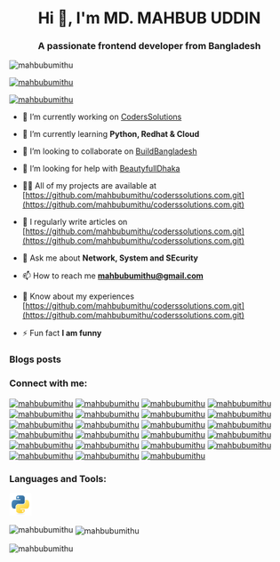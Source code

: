<h1 align="center">Hi 👋, I'm MD. MAHBUB UDDIN</h1>
<h3 align="center">A passionate frontend developer from Bangladesh</h3>

<p align="left"> <img src="https://komarev.com/ghpvc/?username=mahbubumithu&label=Profile%20views&color=0e75b6&style=flat" alt="mahbubumithu" /> </p>

<p align="left"> <a href="https://github.com/ryo-ma/github-profile-trophy"><img src="https://github-profile-trophy.vercel.app/?username=mahbubumithu" alt="mahbubumithu" /></a> </p>

<p align="left"> <a href="https://twitter.com/mahbubumithu" target="blank"><img src="https://img.shields.io/twitter/follow/mahbubumithu?logo=twitter&style=for-the-badge" alt="mahbubumithu" /></a> </p>

- 🔭 I’m currently working on [CodersSolutions](https://github.com/mahbubumithu/coderssolutions.com.git)

- 🌱 I’m currently learning **Python, Redhat & Cloud**

- 👯 I’m looking to collaborate on [BuildBangladesh](https://github.com/mahbubumithu/coderssolutions.com.git)

- 🤝 I’m looking for help with [BeautyfullDhaka](https://github.com/mahbubumithu/coderssolutions.com.git)

- 👨‍💻 All of my projects are available at [https://github.com/mahbubumithu/coderssolutions.com.git](https://github.com/mahbubumithu/coderssolutions.com.git)

- 📝 I regularly write articles on [https://github.com/mahbubumithu/coderssolutions.com.git](https://github.com/mahbubumithu/coderssolutions.com.git)

- 💬 Ask me about **Network, System and SEcurity**

- 📫 How to reach me **mahbubumithu@gmail.com**

- 📄 Know about my experiences [https://github.com/mahbubumithu/coderssolutions.com.git](https://github.com/mahbubumithu/coderssolutions.com.git)

- ⚡ Fun fact **I am funny**

### Blogs posts

<!-- BLOG-POST-LIST:START -->
<!-- BLOG-POST-LIST:END -->

<h3 align="left">Connect with me:</h3>
<p align="left">
<a href="https://codepen.io/mahbubumithu" target="blank"><img align="center" src="https://raw.githubusercontent.com/rahuldkjain/github-profile-readme-generator/master/src/images/icons/Social/codepen.svg" alt="mahbubumithu" height="30" width="40" /></a>
<a href="https://dev.to/mahbubumithu" target="blank"><img align="center" src="https://raw.githubusercontent.com/rahuldkjain/github-profile-readme-generator/master/src/images/icons/Social/devto.svg" alt="mahbubumithu" height="30" width="40" /></a>
<a href="https://twitter.com/mahbubumithu" target="blank"><img align="center" src="https://raw.githubusercontent.com/rahuldkjain/github-profile-readme-generator/master/src/images/icons/Social/twitter.svg" alt="mahbubumithu" height="30" width="40" /></a>
<a href="https://linkedin.com/in/mahbubumithu" target="blank"><img align="center" src="https://raw.githubusercontent.com/rahuldkjain/github-profile-readme-generator/master/src/images/icons/Social/linked-in-alt.svg" alt="mahbubumithu" height="30" width="40" /></a>
<a href="https://stackoverflow.com/users/mahbubumithu" target="blank"><img align="center" src="https://raw.githubusercontent.com/rahuldkjain/github-profile-readme-generator/master/src/images/icons/Social/stack-overflow.svg" alt="mahbubumithu" height="30" width="40" /></a>
<a href="https://codesandbox.com/mahbubumithu" target="blank"><img align="center" src="https://raw.githubusercontent.com/rahuldkjain/github-profile-readme-generator/master/src/images/icons/Social/codesandbox.svg" alt="mahbubumithu" height="30" width="40" /></a>
<a href="https://kaggle.com/mahbubumithu" target="blank"><img align="center" src="https://raw.githubusercontent.com/rahuldkjain/github-profile-readme-generator/master/src/images/icons/Social/kaggle.svg" alt="mahbubumithu" height="30" width="40" /></a>
<a href="https://fb.com/mahbubumithu" target="blank"><img align="center" src="https://raw.githubusercontent.com/rahuldkjain/github-profile-readme-generator/master/src/images/icons/Social/facebook.svg" alt="mahbubumithu" height="30" width="40" /></a>
<a href="https://instagram.com/mahbubumithu" target="blank"><img align="center" src="https://raw.githubusercontent.com/rahuldkjain/github-profile-readme-generator/master/src/images/icons/Social/instagram.svg" alt="mahbubumithu" height="30" width="40" /></a>
<a href="https://dribbble.com/mahbubumithu" target="blank"><img align="center" src="https://raw.githubusercontent.com/rahuldkjain/github-profile-readme-generator/master/src/images/icons/Social/dribbble.svg" alt="mahbubumithu" height="30" width="40" /></a>
<a href="https://www.behance.net/mahbubumithu" target="blank"><img align="center" src="https://raw.githubusercontent.com/rahuldkjain/github-profile-readme-generator/master/src/images/icons/Social/behance.svg" alt="mahbubumithu" height="30" width="40" /></a>
<a href="https://hashnode.com/mahbubumithu" target="blank"><img align="center" src="https://raw.githubusercontent.com/rahuldkjain/github-profile-readme-generator/master/src/images/icons/Social/hashnode.svg" alt="mahbubumithu" height="30" width="40" /></a>
<a href="https://medium.com/mahbubumithu" target="blank"><img align="center" src="https://raw.githubusercontent.com/rahuldkjain/github-profile-readme-generator/master/src/images/icons/Social/medium.svg" alt="mahbubumithu" height="30" width="40" /></a>
<a href="https://www.youtube.com/c/mahbubumithu" target="blank"><img align="center" src="https://raw.githubusercontent.com/rahuldkjain/github-profile-readme-generator/master/src/images/icons/Social/youtube.svg" alt="mahbubumithu" height="30" width="40" /></a>
<a href="https://www.codechef.com/users/mahbubumithu" target="blank"><img align="center" src="https://cdn.jsdelivr.net/npm/simple-icons@3.1.0/icons/codechef.svg" alt="mahbubumithu" height="30" width="40" /></a>
<a href="https://www.hackerrank.com/mahbubumithu" target="blank"><img align="center" src="https://raw.githubusercontent.com/rahuldkjain/github-profile-readme-generator/master/src/images/icons/Social/hackerrank.svg" alt="mahbubumithu" height="30" width="40" /></a>
<a href="https://codeforces.com/profile/mahbubumithu" target="blank"><img align="center" src="https://raw.githubusercontent.com/rahuldkjain/github-profile-readme-generator/master/src/images/icons/Social/codeforces.svg" alt="mahbubumithu" height="30" width="40" /></a>
<a href="https://www.leetcode.com/mahbubumithu" target="blank"><img align="center" src="https://raw.githubusercontent.com/rahuldkjain/github-profile-readme-generator/master/src/images/icons/Social/leet-code.svg" alt="mahbubumithu" height="30" width="40" /></a>
<a href="https://www.hackerearth.com/mahbubumithu" target="blank"><img align="center" src="https://raw.githubusercontent.com/rahuldkjain/github-profile-readme-generator/master/src/images/icons/Social/hackerearth.svg" alt="mahbubumithu" height="30" width="40" /></a>
<a href="https://auth.geeksforgeeks.org/user/mahbubumithu" target="blank"><img align="center" src="https://raw.githubusercontent.com/rahuldkjain/github-profile-readme-generator/master/src/images/icons/Social/geeks-for-geeks.svg" alt="mahbubumithu" height="30" width="40" /></a>
<a href="https://www.topcoder.com/members/mahbubumithu" target="blank"><img align="center" src="https://raw.githubusercontent.com/rahuldkjain/github-profile-readme-generator/master/src/images/icons/Social/topcoder.svg" alt="mahbubumithu" height="30" width="40" /></a>
<a href="https://discord.gg/mahbubumithu" target="blank"><img align="center" src="https://raw.githubusercontent.com/rahuldkjain/github-profile-readme-generator/master/src/images/icons/Social/discord.svg" alt="mahbubumithu" height="30" width="40" /></a>
<a href="/mahbubumithu" target="blank"><img align="center" src="https://raw.githubusercontent.com/rahuldkjain/github-profile-readme-generator/master/src/images/icons/Social/rss.svg" alt="mahbubumithu" height="30" width="40" /></a>
</p>

<h3 align="left">Languages and Tools:</h3>
<p align="left"> <a href="https://www.python.org" target="_blank" rel="noreferrer"> <img src="https://raw.githubusercontent.com/devicons/devicon/master/icons/python/python-original.svg" alt="python" width="40" height="40"/> </a> </p>

<p><img align="left" src="https://github-readme-stats.vercel.app/api/top-langs?username=mahbubumithu&show_icons=true&locale=en&layout=compact" alt="mahbubumithu" /></p>

<p>&nbsp;<img align="center" src="https://github-readme-stats.vercel.app/api?username=mahbubumithu&show_icons=true&locale=en" alt="mahbubumithu" /></p>

<p><img align="center" src="https://github-readme-streak-stats.herokuapp.com/?user=mahbubumithu&" alt="mahbubumithu" /></p>
